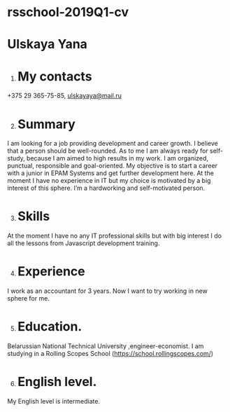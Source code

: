 # rsschool-2019Q1-cv
# Ulskaya Yana
1. # My contacts 
 +375 29 365-75-85, ulskayaya@mail.ru
 
2.	# Summary

I am looking for a job providing development and career growth. I believe that a person should be well-rounded. As to me I am always ready for self-study, because I am aimed to high results in my work. I am organized, punctual, responsible and goal-oriented. My objective is to start a career with a junior in EPAM Systems and get further development here. At the moment I have no experience in IT but my choice is motivated by a big interest of this sphere. I’m a hardworking and self-motivated person. 

3.	# Skills

At the moment I have no any IT professional skills but with big interest I do all the lessons from Javascript development training.

4.	# Experience 
I work as an accountant for 3 years. Now I want to try working in new sphere for me.

5.	# Education.
Belarussian National Technical University ,engineer-economist. I am studying in a Rolling Scopes School (https://school.rollingscopes.com/)

6.	# English level. 
My English level is intermediate.
